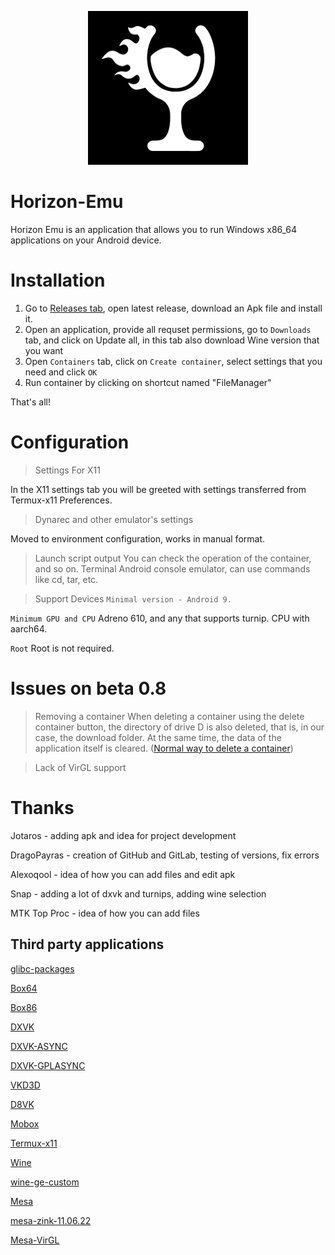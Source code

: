 <p align="center">
	<img src="ProjectLogo.jpg" width="256" height="246" />  
</p>

# Horizon-Emu

Horizon Emu is an application that allows you to run Windows x86_64 applications on your Android device.

# Installation 

1) Go to [Releases tab](https://github.com/DragoPayras228/Horizon-Emu/releases/), open latest release, download an Apk file and install it.
2) Open an application, provide all requset permissions, go to `Downloads` tab, and click on Update all, in this tab also download Wine version that you want
3) Open `Containers` tab, click on `Create container`, select settings that you need and click `OK`
4) Run container by clicking on shortcut named "FileManager"

That's all!

# Configuration
>Settings For X11

In the X11 settings tab you will be greeted with settings transferred from Termux-x11 Preferences.

>Dynarec and other emulator's settings

Moved to environment configuration, works in manual format.

>Launch script output
You can check the operation of the container, and so on.
>Terminal
Android console emulator, can use commands like cd, tar, etc.

>Support Devices
`Minimal version - Android 9.`

`Minimum GPU and CPU`
Adreno 610, and any that supports turnip. CPU with aarch64.

`Root`
Root is not required.

# Issues on beta 0.8
>Removing a container
When deleting a container using the delete container button, the directory of drive D is also deleted, that is, in our case, the download folder. At the same time, the data of the application itself is cleared. ([Normal way to delete a container](https://t.me/HorizonEmuOfficial/434))

>Lack of VirGL support


# Thanks 
Jotaros - adding apk and idea for project development

DragoPayras - creation of GitHub and GitLab, testing of versions, fix errors

Alexoqool - idea of ​​how you can add files and edit apk

Snap - adding a lot of dxvk and turnips, adding wine selection

MTK Top Proc - idea of how you can add files
## Third party applications

[glibc-packages](https://github.com/termux-pacman/glibc-packages)

[Box64](https://github.com/ptitSeb/box64)

[Box86](https://github.com/ptitSeb/box86)

[DXVK](https://github.com/doitsujin/dxvk)

[DXVK-ASYNC](https://github.com/Sporif/dxvk-async)

[DXVK-GPLASYNC](https://gitlab.com/Ph42oN/dxvk-gplasync)

[VKD3D](https://github.com/lutris/vkd3d)

[D8VK](https://github.com/AlpyneDreams/d8vk)

[Mobox](https://github.com/olegos2/mobox)

[Termux-x11](https://github.com/termux/termux-x11)

[Wine](https://wiki.winehq.org/Licensing)

[wine-ge-custom](https://github.com/GloriousEggroll/wine-ge-custom)

[Mesa](https://docs.mesa3d.org/license.html)

[mesa-zink-11.06.22](https://github.com/alexvorxx/mesa-zink-11.06.22)

[Mesa-VirGL](https://github.com/alexvorxx/Mesa-VirGL)
